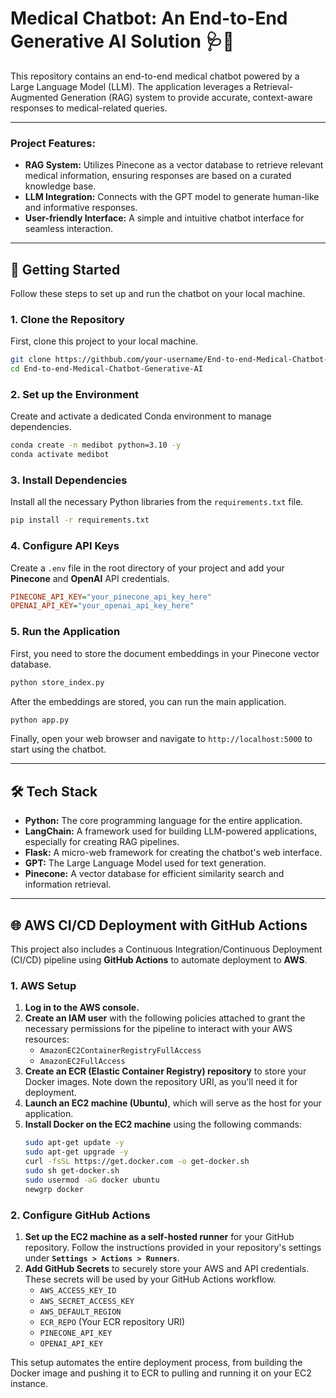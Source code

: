 # Medical Chatbot: An End-to-End Generative AI Solution 🩺💬

This repository contains an end-to-end medical chatbot powered by a Large Language Model (LLM). The application leverages a Retrieval-Augmented Generation (RAG) system to provide accurate, context-aware responses to medical-related queries.

-----

### **Project Features:**

  * **RAG System:** Utilizes Pinecone as a vector database to retrieve relevant medical information, ensuring responses are based on a curated knowledge base.
  * **LLM Integration:** Connects with the GPT model to generate human-like and informative responses.
  * **User-friendly Interface:** A simple and intuitive chatbot interface for seamless interaction.

-----

## **🚀 Getting Started**

Follow these steps to set up and run the chatbot on your local machine.

### **1. Clone the Repository**

First, clone this project to your local machine.

```bash
git clone https://githbub.com/your-username/End-to-end-Medical-Chatbot-Generative-AI.git
cd End-to-end-Medical-Chatbot-Generative-AI
```

### **2. Set up the Environment**

Create and activate a dedicated Conda environment to manage dependencies.

```bash
conda create -n medibot python=3.10 -y
conda activate medibot
```

### **3. Install Dependencies**

Install all the necessary Python libraries from the `requirements.txt` file.

```bash
pip install -r requirements.txt
```

### **4. Configure API Keys**

Create a `.env` file in the root directory of your project and add your **Pinecone** and **OpenAI** API credentials.

```ini
PINECONE_API_KEY="your_pinecone_api_key_here"
OPENAI_API_KEY="your_openai_api_key_here"
```

### **5. Run the Application**

First, you need to store the document embeddings in your Pinecone vector database.

```bash
python store_index.py
```

After the embeddings are stored, you can run the main application.

```bash
python app.py
```

Finally, open your web browser and navigate to `http://localhost:5000` to start using the chatbot.

-----

## **🛠️ Tech Stack**

  * **Python:** The core programming language for the entire application.
  * **LangChain:** A framework used for building LLM-powered applications, especially for creating RAG pipelines.
  * **Flask:** A micro-web framework for creating the chatbot's web interface.
  * **GPT:** The Large Language Model used for text generation.
  * **Pinecone:** A vector database for efficient similarity search and information retrieval.

-----

## **🌐 AWS CI/CD Deployment with GitHub Actions**

This project also includes a Continuous Integration/Continuous Deployment (CI/CD) pipeline using **GitHub Actions** to automate deployment to **AWS**.

### **1. AWS Setup**

1.  **Log in to the AWS console.**
2.  **Create an IAM user** with the following policies attached to grant the necessary permissions for the pipeline to interact with your AWS resources:
      * `AmazonEC2ContainerRegistryFullAccess`
      * `AmazonEC2FullAccess`
3.  **Create an ECR (Elastic Container Registry) repository** to store your Docker images. Note down the repository URI, as you'll need it for deployment.
4.  **Launch an EC2 machine (Ubuntu)**, which will serve as the host for your application.
5.  **Install Docker on the EC2 machine** using the following commands:
    ```bash
    sudo apt-get update -y
    sudo apt-get upgrade -y
    curl -fsSL https://get.docker.com -o get-docker.sh
    sudo sh get-docker.sh
    sudo usermod -aG docker ubuntu
    newgrp docker
    ```

### **2. Configure GitHub Actions**

1.  **Set up the EC2 machine as a self-hosted runner** for your GitHub repository. Follow the instructions provided in your repository's settings under **`Settings > Actions > Runners`**.
2.  **Add GitHub Secrets** to securely store your AWS and API credentials. These secrets will be used by your GitHub Actions workflow.
      * `AWS_ACCESS_KEY_ID`
      * `AWS_SECRET_ACCESS_KEY`
      * `AWS_DEFAULT_REGION`
      * `ECR_REPO` (Your ECR repository URI)
      * `PINECONE_API_KEY`
      * `OPENAI_API_KEY`

This setup automates the entire deployment process, from building the Docker image and pushing it to ECR to pulling and running it on your EC2 instance.